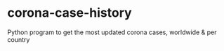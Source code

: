 # corona-case-history
Python program to get the most updated corona cases, worldwide &amp; per country

